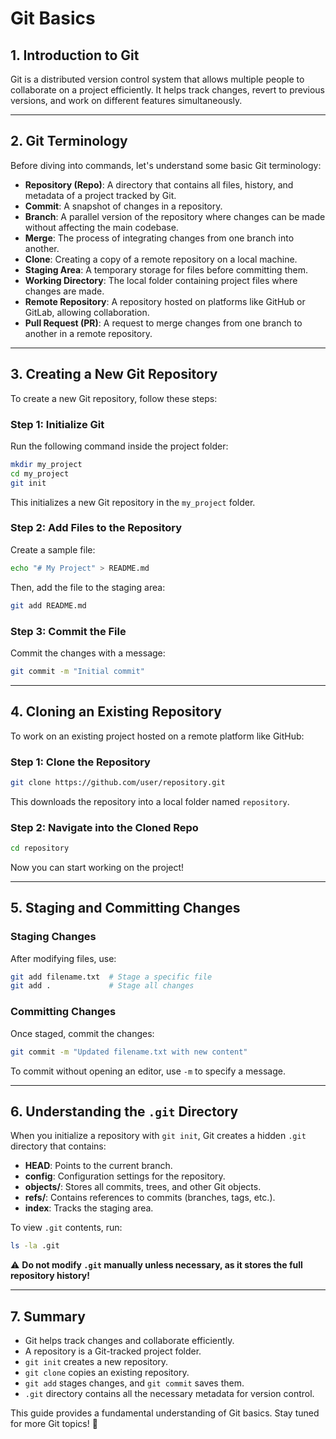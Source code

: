 # Git Basics

## 1. Introduction to Git
Git is a distributed version control system that allows multiple people to collaborate on a project efficiently. It helps track changes, revert to previous versions, and work on different features simultaneously.

---

## 2. Git Terminology
Before diving into commands, let's understand some basic Git terminology:

- **Repository (Repo)**: A directory that contains all files, history, and metadata of a project tracked by Git.
- **Commit**: A snapshot of changes in a repository.
- **Branch**: A parallel version of the repository where changes can be made without affecting the main codebase.
- **Merge**: The process of integrating changes from one branch into another.
- **Clone**: Creating a copy of a remote repository on a local machine.
- **Staging Area**: A temporary storage for files before committing them.
- **Working Directory**: The local folder containing project files where changes are made.
- **Remote Repository**: A repository hosted on platforms like GitHub or GitLab, allowing collaboration.
- **Pull Request (PR)**: A request to merge changes from one branch to another in a remote repository.

---

## 3. Creating a New Git Repository
To create a new Git repository, follow these steps:

### Step 1: Initialize Git
Run the following command inside the project folder:

```sh
mkdir my_project
cd my_project
git init
```

This initializes a new Git repository in the `my_project` folder.

### Step 2: Add Files to the Repository
Create a sample file:

```sh
echo "# My Project" > README.md
```

Then, add the file to the staging area:

```sh
git add README.md
```

### Step 3: Commit the File
Commit the changes with a message:

```sh
git commit -m "Initial commit"
```

---

## 4. Cloning an Existing Repository
To work on an existing project hosted on a remote platform like GitHub:

### Step 1: Clone the Repository

```sh
git clone https://github.com/user/repository.git
```

This downloads the repository into a local folder named `repository`.

### Step 2: Navigate into the Cloned Repo

```sh
cd repository
```

Now you can start working on the project!

---

## 5. Staging and Committing Changes
### Staging Changes
After modifying files, use:

```sh
git add filename.txt  # Stage a specific file
git add .             # Stage all changes
```

### Committing Changes
Once staged, commit the changes:

```sh
git commit -m "Updated filename.txt with new content"
```

To commit without opening an editor, use `-m` to specify a message.

---

## 6. Understanding the `.git` Directory
When you initialize a repository with `git init`, Git creates a hidden `.git` directory that contains:

- **HEAD**: Points to the current branch.
- **config**: Configuration settings for the repository.
- **objects/**: Stores all commits, trees, and other Git objects.
- **refs/**: Contains references to commits (branches, tags, etc.).
- **index**: Tracks the staging area.

To view `.git` contents, run:

```sh
ls -la .git
```

⚠️ **Do not modify `.git` manually unless necessary, as it stores the full repository history!**

---

## 7. Summary
- Git helps track changes and collaborate efficiently.
- A repository is a Git-tracked project folder.
- `git init` creates a new repository.
- `git clone` copies an existing repository.
- `git add` stages changes, and `git commit` saves them.
- `.git` directory contains all the necessary metadata for version control.

This guide provides a fundamental understanding of Git basics. Stay tuned for more Git topics! 🚀
